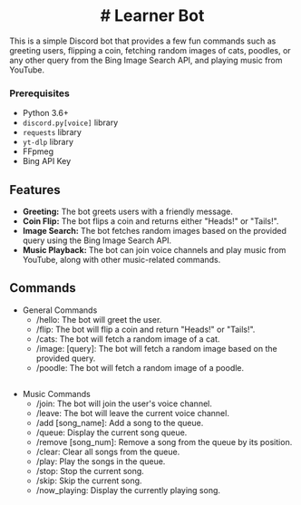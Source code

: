 <h1 align="center">
# Learner Bot
</h1>
This is a simple Discord bot that provides a few fun commands such as greeting users, flipping a coin, fetching random images of cats, poodles, or any other query from the Bing Image Search API, and playing music from YouTube.

### Prerequisites

- Python 3.6+
- `discord.py[voice]` library
- `requests` library
- `yt-dlp` library
- FFpmeg
- Bing API Key


## Features

- **Greeting:** The bot greets users with a friendly message.
- **Coin Flip:** The bot flips a coin and returns either "Heads!" or "Tails!".
- **Image Search:** The bot fetches random images based on the provided query using the Bing Image Search API.
- **Music Playback:** The bot can join voice channels and play music from YouTube, along with other music-related commands.

## Commands
- General Commands
    - /hello: The bot will greet the user.
    - /flip: The bot will flip a coin and return "Heads!" or "Tails!".
    - /cats: The bot will fetch a random image of a cat.
    - /image: [query]: The bot will fetch a random image based on the provided query.
    - /poodle: The bot will fetch a random image of a poodle.
## 
- Music Commands
    - /join: The bot will join the user's voice channel.
    - /leave: The bot will leave the current voice channel.
    - /add [song_name]: Add a song to the queue.
    - /queue: Display the current song queue.
    - /remove [song_num]: Remove a song from the queue by its position.
    - /clear: Clear all songs from the queue.
    - /play: Play the songs in the queue.
    - /stop: Stop the current song.
    - /skip: Skip the current song.
    - /now_playing: Display the currently playing song.


